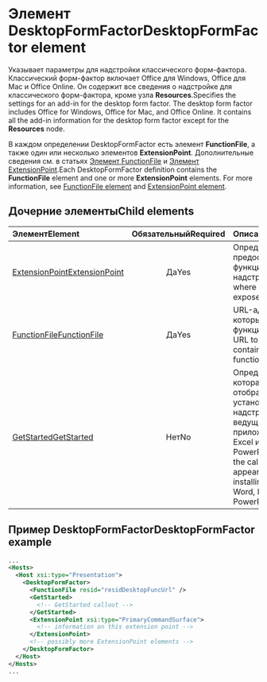 # <a name="desktopformfactor-element"></a><span data-ttu-id="22cfb-101">Элемент DesktopFormFactor</span><span class="sxs-lookup"><span data-stu-id="22cfb-101">DesktopFormFactor element</span></span>

<span data-ttu-id="22cfb-p101">Указывает параметры для надстройки классического форм-фактора. Классический форм-фактор включает Office для Windows, Office для Mac и Office Online. Он содержит все сведения о надстройке для классического форм-фактора, кроме узла **Resources**.</span><span class="sxs-lookup"><span data-stu-id="22cfb-p101">Specifies the settings for an add-in for the desktop form factor. The desktop form factor includes Office for Windows, Office for Mac, and Office Online. It contains all the add-in information for the desktop form factor except for the  **Resources** node.</span></span>

<span data-ttu-id="22cfb-p102">В каждом определении DesktopFormFactor есть элемент **FunctionFile**, а также один или несколько элементов **ExtensionPoint**. Дополнительные сведения см. в статьях [Элемент FunctionFile](functionfile.md) и [Элемент ExtensionPoint](extensionpoint.md).</span><span class="sxs-lookup"><span data-stu-id="22cfb-p102">Each DesktopFormFactor definition contains the  **FunctionFile** element and one or more **ExtensionPoint** elements. For more information, see [FunctionFile element](functionfile.md) and [ExtensionPoint element](extensionpoint.md).</span></span> 

## <a name="child-elements"></a><span data-ttu-id="22cfb-107">Дочерние элементы</span><span class="sxs-lookup"><span data-stu-id="22cfb-107">Child elements</span></span>

| <span data-ttu-id="22cfb-108">Элемент</span><span class="sxs-lookup"><span data-stu-id="22cfb-108">Element</span></span>                               | <span data-ttu-id="22cfb-109">Обязательный</span><span class="sxs-lookup"><span data-stu-id="22cfb-109">Required</span></span> | <span data-ttu-id="22cfb-110">Описание</span><span class="sxs-lookup"><span data-stu-id="22cfb-110">Description</span></span>  |
|:--------------------------------------|:--------:|:-------------|
| [<span data-ttu-id="22cfb-111">ExtensionPoint</span><span class="sxs-lookup"><span data-stu-id="22cfb-111">ExtensionPoint</span></span>](extensionpoint.md) | <span data-ttu-id="22cfb-112">Да</span><span class="sxs-lookup"><span data-stu-id="22cfb-112">Yes</span></span>      | <span data-ttu-id="22cfb-113">Определяет, где предоставляются функции надстройки.</span><span class="sxs-lookup"><span data-stu-id="22cfb-113">Defines where an add-in exposes functionality.</span></span> |
| [<span data-ttu-id="22cfb-114">FunctionFile</span><span class="sxs-lookup"><span data-stu-id="22cfb-114">FunctionFile</span></span>](functionfile.md)     | <span data-ttu-id="22cfb-115">Да</span><span class="sxs-lookup"><span data-stu-id="22cfb-115">Yes</span></span>      | <span data-ttu-id="22cfb-116">URL-адрес файла, который содержит функции JavaScript.</span><span class="sxs-lookup"><span data-stu-id="22cfb-116">A URL to a file that contains JavaScript functions.</span></span>|
| [<span data-ttu-id="22cfb-117">GetStarted</span><span class="sxs-lookup"><span data-stu-id="22cfb-117">GetStarted</span></span>](getstarted.md)         | <span data-ttu-id="22cfb-118">Нет</span><span class="sxs-lookup"><span data-stu-id="22cfb-118">No</span></span>       | <span data-ttu-id="22cfb-119">Определяет выноску, которая отображается при установке надстройки в ведущих приложениях Word, Excel и PowerPoint.</span><span class="sxs-lookup"><span data-stu-id="22cfb-119">Defines the callout that appears when installing the add-in in Word, Excel, or PowerPoint hosts.</span></span> |

## <a name="desktopformfactor-example"></a><span data-ttu-id="22cfb-120">Пример DesktopFormFactor</span><span class="sxs-lookup"><span data-stu-id="22cfb-120">DesktopFormFactor example</span></span>

```xml
...
<Hosts>
  <Host xsi:type="Presentation">
    <DesktopFormFactor>
      <FunctionFile resid="residDesktopFuncUrl" />
      <GetStarted>
        <!-- GetStarted callout -->
      </GetStarted>
      <ExtensionPoint xsi:type="PrimaryCommandSurface">
        <!-- information on this extension point -->
      </ExtensionPoint> 
      <!-- possibly more ExtensionPoint elements -->
    </DesktopFormFactor>
  </Host>
</Hosts>
...
```
